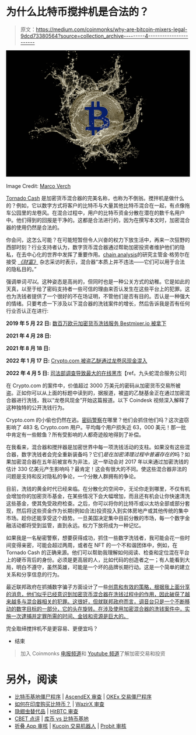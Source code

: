 # 为什么比特币搅拌机是合法的？

> 原文：<https://medium.com/coinmonks/why-are-bitcoin-mixers-legal-9dcd73380564?source=collection_archive---------4----------------------->

![](img/5b6a85fd5afccc3e72d1cbf0a6b5626f.png)

Image Credit: [Marco Verch](https://www.flickr.com/photos/30478819@N08/47378121291)

[Tornado Cash](https://tornado.cash/) 是加密货币混合器的完美名称，也称为不倒翁。搅拌机是做什么的？例如，它以数字方式将客户的比特币与大量其他比特币混合在一起，有点像拖车公园里的龙卷风。在混合过程中，用户的比特币资金分散在潜在的数千名用户中。他们得到的回报是干净的。这都是合法进行的，因为在撰写本文时，加密混合器的使用仍然是合法的。

你会问，这怎么可能？在可能短暂但令人兴奋的权力下放生活中，再来一次狂野的西部时刻？行业支持者认为，数字货币混合器通过帮助加密投资者维护他们的隐私，在去中心化的世界中发挥了重要作用。[chain analysis](https://www.chainalysis.com/)的研究主管金·格劳尔在接受 [*《财富》*](https://fortune.com/2022/03/26/what-are-crypto-mixers/) 杂志采访时表示，混合器“本质上并不违法——它们可以用于合法的隐私目的。”

强调单词*可以*。这种姿态是高尚的，但同时也是一种公关方式的幼稚。它是如此的天真，以至于给了密码支持者一些可信的理由来否认发生在这些平台上的犯罪。这也为洗钱者提供了一个很好的不在场证明，不管他们是否有目的。否认是一种强大的情绪。只要考虑一下涉及以下混合器的洗钱案件的增长，然后告诉我是否有任何行业否认正在进行:

**2019 年 5 月 22 日:** [数百万欧元加密货币洗钱服务 Bestmixer.io 被拿下](https://www.coindesk.com/markets/2019/05/22/eu-authorities-shut-down-bitcoin-transaction-mixer/)

**2021 年 4 月 28 日:**

**2021 年 8 月 18 日:**

**2022 年 1 月 17 日:** [Crypto.com 被盗乙醚通过龙卷风现金混入](https://www.coindesk.com/business/2022/01/18/cryptocoms-stolen-ether-being-laundered-via-tornado-cash/)

**2022 年 4 月 5 日:** [司法部调查导致最大的在线黑市](https://www.justice.gov/opa/pr/justice-department-investigation-leads-shutdown-largest-online-darknet-marketplace)【ref。九头蛇混合服务公司]

在 Crypto.com 的案件中，价值超过 3000 万美元的密码从加密货币交易所被盗。正如你可以从上面的标题中读到的，据报道，被盗的乙醚基金正在通过加密混合器进行洗钱，我以“龙卷风现金”开始这篇报道。以下 Coindesk 视频深入解释了这种独特的公开洗钱行为。

Crypto.com 的小偷也仍然在逃。[密码警察](https://gizmodo.com/the-justice-department-has-a-new-team-of-crypto-cops-1847813325)在哪里？他们会抓住他们吗？这次盗窃影响了 483 名 Crypto.com 用户。平均每个用户损失近 63，000 美元！那一批中肯定有一些鲸鱼？所有受影响的人都奇迹般地得到了补偿。

在我看来，混合器和搅拌器是加密世界中每一项洗钱活动的支柱。如果没有这些混合器，数字洗钱者会完全重新装备吗？它们*是在加密清理过程中普遍存在的*吗？如果加密混合器在五年前被宣布为非法，这一举动会对 2017 年以来通过加密洗钱的估计 330 亿美元产生影响吗？最肯定！这会有很大的不同。使这些混合器非法的问题是支持和反对隐私的争论，一个分散人群拥有的争论。

目前，洗钱的黄金时代已经来临。在分散化的空间中，无论你走到哪里，不仅有机会增加你的加密货币基金，在某些情况下会大幅增加，而且还有机会让你快速清洗这些基金，使其免受政府检查。之后，你可以将你的比特币或以太坊全部或部分套现，然后将这些资金作为长期(例如合法)投资投入到实体房地产或其他传统的集中市场。趁你还能享受这个趋势。一旦美国决定集中目前分散的市场，每一个数字金融活动都将受到监管，直到永远。权力下放将成为一种记忆。

如果我是一名秘密警察，想要获得成功，抓住一些数字洗钱者，我可能会花一些时间变得亲密，可能会超过两周，或者在 NFT 的一个不和谐团体中，例如，在 Tornado Cash 的正确来源。他们可以帮助我理解如何阅读、检查和定位混在平台上的硬币背后的身份。必须是更高层的人，比如代码的创造者之一；有人能看到大局，明白不遵守，虽然英雄，可能是一个坏的品牌长期行动。这是一个简单的建立关系和分享信息的行为。

最近联邦政府在抓捕数字骗子方面设计了一些[创意和有效的策略，根据我上面分享的消息，他们似乎已经意识到加密货币混合器在洗钱过程中的作用，因此破获了越来越多与混合器相关的犯罪。这很好，但就联邦政府而言，调音台只是一个不断移动的数字目标的一部分，它的头在旋转。在涉及使用加密混合器的洗钱案件中，实施一次逮捕并定罪所需的时间、金钱和资源是巨大的。](/coinmonks/crypto-has-changed-the-faces-of-money-laundering-4f8ab412998c)

完全取缔搅拌机不是更容易、更便宜吗？

*   结束

> 加入 Coinmonks [电报频道](https://t.me/coincodecap)和 [Youtube 频道](https://www.youtube.com/c/coinmonks/videos)了解加密交易和投资

# 另外，阅读

*   [比特币基地僵尸程序](/coinmonks/coinbase-bots-ac6359e897f3) | [AscendEX 审查](/coinmonks/ascendex-review-53e829cf75fa) | [OKEx 交易僵尸程序](/coinmonks/okex-trading-bots-234920f61e60)
*   [如何在印度购买比特币？](/coinmonks/buy-bitcoin-in-india-feb50ddfef94) | [WazirX 审查](/coinmonks/wazirx-review-5c811b074f5b)
*   [隐翅虫替代品](/coinmonks/cryptohopper-alternatives-d67287b16d27) | [HitBTC 审查](/coinmonks/hitbtc-review-c5143c5d53c2)
*   [CBET 点评](https://coincodecap.com/cbet-casino-review) | [库币 vs 比特币基地](https://coincodecap.com/kucoin-vs-coinbase)
*   [折叠 App 审核](https://coincodecap.com/fold-app-review) | [Kucoin 交易机器人](/coinmonks/kucoin-trading-bot-automate-your-trades-8cf0ca2138e0) | [Probit 审核](https://coincodecap.com/probit-review)